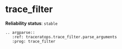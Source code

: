 # trace_filter

**Reliability status**: `stable`

```{eval-rst}
.. argparse::
   :ref: traceratops.trace_filter.parse_arguments
   :prog: trace_filter
```
